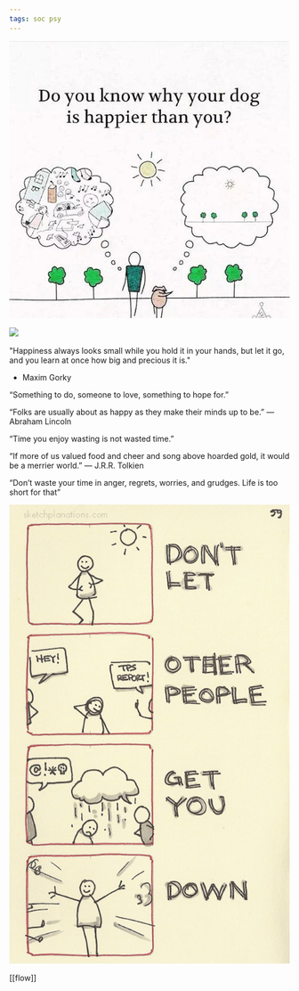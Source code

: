 ```yaml
---
tags: soc psy
---
```


![](/static/img/happier-dog.jpeg)

![](/static/img/notice-when-you-are-happy.png)


"Happiness always looks small while you hold it in your hands, but let it go, and you learn at once how big and precious it is."
- Maxim Gorky

“Something to do, someone to love, something to hope for.”

“Folks are usually about as happy as they make their minds up to be.” 
― Abraham Lincoln

“Time you enjoy wasting is not wasted time.” 

“If more of us valued food and cheer and song above hoarded gold, it would be a merrier world.” 
― J.R.R. Tolkien

“Don’t waste your time in anger, regrets, worries, and grudges. Life is too short for that” 


![](/static/img/dont-let-them-get-you-down.jpeg)

[[flow]]